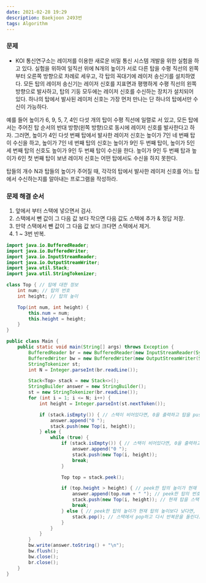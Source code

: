 ```yaml
---
date: 2021-02-28 19:29
description: Baekjoon 2493번
tags: Algorithm
---
```

### 문제
* KOI 통신연구소는 레이저를 이용한 새로운 비밀 통신 시스템 개발을 위한 실험을 하고 있다. 실험을 위하여 일직선 위에 N개의 높이가 서로 다른 탑을 수평 직선의 왼쪽부터 오른쪽 방향으로 차례로 세우고, 각 탑의 꼭대기에 레이저 송신기를 설치하였다. 모든 탑의 레이저 송신기는 레이저 신호를 지표면과 평행하게 수평 직선의 왼쪽 방향으로 발사하고, 탑의 기둥 모두에는 레이저 신호를 수신하는 장치가 설치되어 있다. 하나의 탑에서 발사된 레이저 신호는 가장 먼저 만나는 단 하나의 탑에서만 수신이 가능하다. 

예를 들어 높이가 6, 9, 5, 7, 4인 다섯 개의 탑이 수평 직선에 일렬로 서 있고, 모든 탑에서는 주어진 탑 순서의 반대 방향(왼쪽 방향)으로 동시에 레이저 신호를 발사한다고 하자. 그러면, 높이가 4인 다섯 번째 탑에서 발사한 레이저 신호는 높이가 7인 네 번째 탑이 수신을 하고, 높이가 7인 네 번째 탑의 신호는 높이가 9인 두 번째 탑이, 높이가 5인 세 번째 탑의 신호도 높이가 9인 두 번째 탑이 수신을 한다. 높이가 9인 두 번째 탑과 높이가 6인 첫 번째 탑이 보낸 레이저 신호는 어떤 탑에서도 수신을 하지 못한다.

탑들의 개수 N과 탑들의 높이가 주어질 때, 각각의 탑에서 발사한 레이저 신호를 어느 탑에서 수신하는지를 알아내는 프로그램을 작성하라. 

### 문제 해결 순서
1. 앞에서 부터 스택에 넣으면서 검사.
2. 스택에서 뺀 값이 그 다음 값 보다 작으면 다음 값도 스택에 추가 & 정답 저장.
3. 만약 스택에서 뺀 값이 그 다음 값 보다 크다면 스택에서 제거.
4. 1 ~ 3번 반복.

```java
import java.io.BufferedReader;
import java.io.BufferedWriter;
import java.io.InputStreamReader;
import java.io.OutputStreamWriter;
import java.util.Stack;
import java.util.StringTokenizer;

class Top { // 탑에 대한 정보
    int num; // 탑의 번호
    int height; // 탑의 높이

    Top(int num, int height) {
        this.num = num;
        this.height = height;
    }
}

public class Main {
    public static void main(String[] args) throws Exception {
        BufferedReader br = new BufferedReader(new InputStreamReader(System.in));
        BufferedWriter bw = new BufferedWriter(new OutputStreamWriter(System.out));
        StringTokenizer st;
        int N = Integer.parseInt(br.readLine());

        Stack<Top> stack = new Stack<>();
        StringBuilder answer = new StringBuilder();
        st = new StringTokenizer(br.readLine());
        for (int i = 1; i <= N; i++) {
            int height = Integer.parseInt(st.nextToken());

            if (stack.isEmpty()) { // 스택이 비어있다면, 0을 출력하고 탑을 push한다. (초기 과정에 속함.)
                answer.append("0 ");
                stack.push(new Top(i, height));
            } else {
                while (true) {
                    if (stack.isEmpty()) { // 스택이 비어있다면, 0을 출력하고 탑을 push한다.
                        answer.append("0 ");
                        stack.push(new Top(i, height));
                        break;
                    }

                    Top top = stack.peek();

                    if (top.height > height) { // peek한 탑의 높이가 현재 탑의 높이보다 높다면,
                        answer.append(top.num + " "); // peek한 탑의 번호를 출력하고,
                        stack.push(new Top(i, height)); // 현재 탑을 스택에 push한다.
                        break;
                    } else { // peek한 탑의 높이가 현재 탑의 높이보다 낮다면,
                        stack.pop(); // 스택에서 pop하고 다시 반복문을 돌린다.
                    }
                }
            }
        }
        bw.write(answer.toString() + "\n");
        bw.flush();
        bw.close();
        br.close();
    }
}
```
